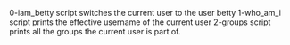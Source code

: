 0-iam_betty script switches the current user to the user betty
1-who_am_i script prints the effective username of the current user
2-groups script prints all the groups the current user is part of.
